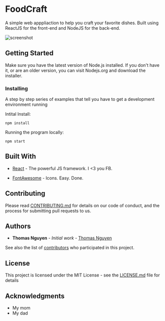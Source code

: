 # FoodCraft

A simple web apppliaction to help you craft your favorite dishes. Built using ReactJS for the front-end and NodeJS for the back-end.

![screenshot](https://puu.sh/ANROD/4aa70d513d.png)

## Getting Started

Make sure you have the latest version of Node.js installed. If you don't have it, or are an older version, you can visit Nodejs.org and download the installer.


### Installing

A step by step series of examples that tell you have to get a development environment running

Intital Install:

```
npm install
```

Running the program locally:
```
npm start
```

## Built With

* [React](https://reactjs.org/) - The powerful JS framework. I <3 you FB.

* [FontAwesome](https://fontawesome.com/) - Icons. Easy. Done. 

## Contributing

Please read [CONTRIBUTING.md](https://github.com/thomasnguyen/development/blob/master/CONTRIBUTING.md) for details on our code of conduct, and the process for submitting pull requests to us.

## Authors

* **Thomas Nguyen** - *Initial work* - [Thomas Nguyen](https://github.com/thomasnguyen)

See also the list of [contributors](https://github.com/your/project/contributors) who participated in this project.

## License

This project is licensed under the MIT License - see the [LICENSE.md](LICENSE.md) file for details

## Acknowledgments

* My mom 
* My dad